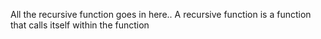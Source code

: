 All the recursive function goes in here.. A recursive function is a function that calls itself within the function
